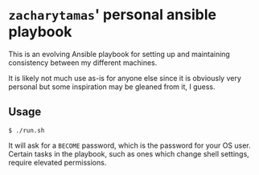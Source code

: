 # `zacharytamas`' personal ansible playbook

This is an evolving Ansible playbook for setting up and maintaining consistency between my
different machines.

It is likely not much use as-is for anyone else since it is obviously very personal but
some inspiration may be gleaned from it, I guess.

## Usage

```shell
$ ./run.sh
```

It will ask for a `BECOME` password, which is the password for your OS user. Certain tasks
in the playbook, such as ones which change shell settings, require elevated permissions.
